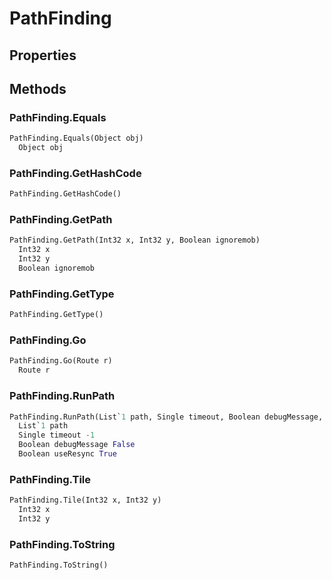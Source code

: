 # PathFinding    

## Properties  
 
## Methods  
### PathFinding.Equals
``` python
PathFinding.Equals(Object obj)
  Object obj 
```
### PathFinding.GetHashCode
``` python
PathFinding.GetHashCode()

```
### PathFinding.GetPath
``` python
PathFinding.GetPath(Int32 x, Int32 y, Boolean ignoremob)
  Int32 x 
  Int32 y 
  Boolean ignoremob 
```
### PathFinding.GetType
``` python
PathFinding.GetType()

```
### PathFinding.Go
``` python
PathFinding.Go(Route r)
  Route r 
```
### PathFinding.RunPath
``` python
PathFinding.RunPath(List`1 path, Single timeout, Boolean debugMessage, Boolean useResync)
  List`1 path 
  Single timeout -1
  Boolean debugMessage False
  Boolean useResync True
```
### PathFinding.Tile
``` python
PathFinding.Tile(Int32 x, Int32 y)
  Int32 x 
  Int32 y 
```
### PathFinding.ToString
``` python
PathFinding.ToString()

```